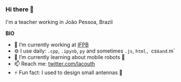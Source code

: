 ### Hi there 👋


I'm a teacher working in João Pessoa, Brazil

**BIO**

- 🔭 I’m currently working at [IFPB](https://www.ifpb.edu.br/)
- ⚙️ I use daily: `.cpp`, `.ipynb`, `py` and sometimes `.js`, `html, `css` and `.m` 
- 🌱 I’m currently learning about mobile robots 🦿
- 📫 Reach me: [twitter.com/lacouth](twitter.com/lacouth)
- ⚡ Fun fact: I used to design small antennas 📡
